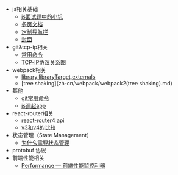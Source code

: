 - js相关基础
  - [js面试题中的小坑](zh-cn/js面试题小坑.md)
  - [多页文档](zh-cn/more-pages.md)
  - [定制导航栏](zh-cn/custom-navbar.md)
  - [封面](zh-cn/cover.md)
- git&tcp-ip相关
  - [常用命令](zh-cn/git.md)
  - [TCP-IP协议关系图](zh-cn/tcp-ip.md)
- webpack相关
  - [library,libraryTarget,externals](zh-cn/webpack/Webpack中library,libraryTarget,externals的区别及作用.md)
  - [tree shaking](zh-cn/webpack/webpack2(tree shaking).md)
- 其他
  - [git常用命令](zh-cn/git.md)
  - [js调起app](zh-cn/other/js调起app.md)
- react-router相关
  - [react-router4 api](zh-cn/react-router/v4.md)
  - [v3和v4的比较](zh-cn/react-router/v3VSv4.md)
- 状态管理（State Management）
  - [为什么需要状态管理](zh-cn/state/stateManagement.md)
- protobuf 协议  
- 前端性能相关 
  - [Performance — 前端性能监控利器](/zh-cn/performance/performance.md)